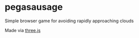 # pegasausage
Simple browser game for avoiding rapidly approaching clouds

Made via [three.js](threejs.org)
